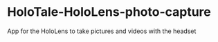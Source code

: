 # HoloTale-HoloLens-photo-capture
App for the HoloLens to take pictures and videos with the headset
